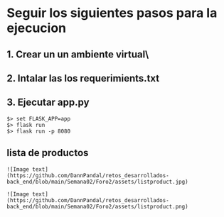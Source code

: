 # Seguir los siguientes pasos para la ejecucion

##  1. Crear un un ambiente virtual\

##  2. Intalar las los requerimients.txt

## 3. Ejecutar app.py 
    $> set FLASK_APP=app
    $> flask run
    $> flask run -p 8080


## lista de productos
    ![Image text]
    (https://github.com/DannPandal/retos_desarrollados-back_end/blob/main/Semana02/Foro2/assets/listproduct.jpg)

    ![Image text]
    (https://github.com/DannPandal/retos_desarrollados-back_end/blob/main/Semana02/Foro2/assets/listproduct.png)
    

